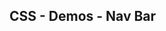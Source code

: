 ## CSS - Demos - Nav Bar

<script type="module" src="/web_components/js/css/demos/WebC__CSS__Demo__Navbar.mjs"></script>

<webc-container>
    <webc-css-demo-navbar        ></webc-css-demo-navbar> 
    <webc-css-demo-navbar no-css ></webc-css-demo-navbar>
    
</webc-container>